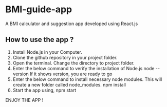 # BMI-guide-app
A BMI calculator and suggestion app developed using React.js

How to use the app ?
--------------------

1. Install Node.js in your Computer.
2. Clone the github repository in your project folder.
3. Open the terminal. Change the directory to project folder.
4. Enter the below command to verify the installation of Node.js
    node --version
   If it shows version, you are ready to go
5. Enter the below command to install necessary node modules. This will create a new folder called node_modules.
    npm install
6. Start the app using,
    npm start

ENJOY THE APP !

